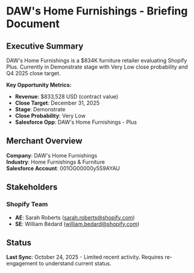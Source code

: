 # DAW's Home Furnishings - Briefing Document

## Executive Summary

DAW's Home Furnishings is a $834K furniture retailer evaluating Shopify Plus. Currently in Demonstrate stage with Very Low close probability and Q4 2025 close target.

**Key Opportunity Metrics:**
- **Revenue**: $833,528 USD (contract value)
- **Close Target**: December 31, 2025
- **Stage**: Demonstrate
- **Close Probability**: Very Low
- **Salesforce Opp**: DAW's Home Furnishings - Plus

## Merchant Overview

**Company**: DAW's Home Furnishings  
**Industry**: Home Furnishings & Furniture  
**Salesforce Account**: 001OG00000y5S9AYAU

## Stakeholders

### Shopify Team
- **AE**: Sarah Roberts (sarah.roberts@shopify.com)
- **SE**: William Bédard (william.bedard@shopify.com)

## Status

**Last Sync**: October 24, 2025 - Limited recent activity. Requires re-engagement to understand current status.






